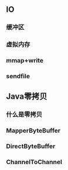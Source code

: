 ## IO

### 缓冲区



### 虚拟内存



### mmap+write



### sendfile



## Java零拷贝

### 什么是零拷贝



### MapperByteBuffer



### DirectByteBuffer



### ChannelToChannel



